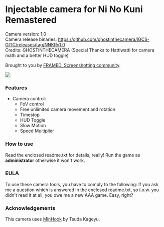 Injectable camera for Ni No Kuni Remastered
============================

Camera version: 1.0  
Camera release binaries: https://github.com/ghostinthecamera/IGCS-GITC/releases/tag/NNKRv1.0  
Credits: GHOSTINTHECAMERA (Special Thanks to Hattiwatti for camera math and a better HUD toggle)

Brought to you by [FRAMED. Screenshotting community](https://framedsc.github.io). 

![](https://framedsc.github.io/Images/FRAMED_LogoBigDarkTransparent800px.png)

### Features

- Camera control:
	- FoV control
	- Free unlimited camera movement and rotation 
	- Timestop
	- HUD Toggle
	- Slow Motion
	- Speed Multiplier

### How to use
Read the enclosed readme.txt for details, really! Run the game as **administrator** otherwise it won't work.

### EULA
To use these camera tools, you have to comply to the following:
If you ask me a question which is answered in the enclosed readme.txt, so i.o.w. you didn't read it at all, 
you owe me a new AAA game. Easy, right? 

### Acknowledgements
This camera uses [MinHook](https://github.com/TsudaKageyu/minhook) by Tsuda Kageyu.
